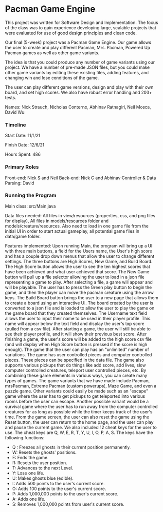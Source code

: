 # Pacman Game Engine

This project was written for Software Design and Implementation. The focus of the class was to gain experience developing large, scalable projects that were evaluated for use of good design principles and clean code.

Our final (5-week) project was a Pacman Game Engine. Our game allows the user to create and play different Pacman, Mrs. Pacman, Powered Up Pacman games as well as other game variants.

The idea is that you could produce any number of game variants using our project. We have a number of pre-made JSON files, but you could make other game variants by editing these existing files, adding features, and changing win and lose conditions of the game.

The user can play different game versions, design and play with their own board, and set high scores. We also have robust error handling and 200+ tests.

Names: Nick Strauch, Nicholas Conterno, Abhinav Ratnagiri, Neil Mosca, David Wu

### Timeline

Start Date: 11/1/21

Finish Date: 12/6/21

Hours Spent: 486

### Primary Roles

Front-end: Nick S and Neil
Back-end: Nick C and Abhinav
Controller & Data Parsing: David

### Running the Program

Main class: src/Main.java

Data files needed: All files in view/resources (properties, css, and png files for display), All files in models/resources folder and models/creature/resources.
Also need to load in one game file from the initial UI in order to start actual gameplay, all potential game files in data/game folder.

Features implemented: Upon running Main, the program will bring up a UI with three main buttons, a field for the Users name,
the User's high score and has a couple drop down menus that allow the user to change different settings.
The three buttons are High Scores, New Game, and Build Board. The High Score button allows the user to see the ten highest scores
that have been achieved and what user achieved that score. The New Game button will pull up a file selector allowing
the user to load in a json file representing a game to play. After selecting a file, a game will appear and will be
playable. The user has to press the Green play button to begin the game, and then the player can move the pacman creature using the arrow keys. The Build Board button brings the user to a new page that allows them to create a board using an
interactive UI. The board created by the user is converted to a json file and is loaded to allow the user to play the game
on the game board that they created themselves. The Username text field allows the user to input their name to be used in their
player profile. This name will appear below the text field and display the user's top score (pulled from a csv file). After starting
a game, the user will still be able to see their player profile, and it will show their previous best score. After finishing a game,
the user's score will be added to the high score csv file (and will display when High Score button is pressed if the score is high enough).
The game that the user can play has an "unlimited" number of variations. The game has user controlled pieces and computer controlled
pieces. These pieces can be specified in the data file. The game also supports various pickups that do things like add score,
add lives, slow computer controlled creatures, teleport user controlled pieces, etc. By combining these game elements in various ways,
you can create many types of games. The game variants that we have made include Pacman, mrsPacman, Extreme Pacman (custom powerups),
Maze Game, and even a puzzle game. Other variants could easily be made such as an "escape" game where the user has to get pickups to get teleported into
various rooms before the user can escape. Another possible variant would be a survival game where the user has to run away from
the computer controlled creatures for as long as possible while the timer keeps track of the user's time. From the game screen,
the user can also reset the game using the Reset button, the user can return to the home page, and the user can play and pause
the current game. We also included 12 cheat keys for the user to use. The cheat keys are Q, W, E, R, T, Y,
U, I, O, P, A, S. The keys have the following functions:

- Q : Freezes all ghosts in their current position permanently.
- W: Resets the ghosts' positions.
- E: Ends the game.
- R: Resets the user position.
- T: Advances to the next Level.
- Y: Lose one life.
- U: Makes ghosts blue (edible).
- I: Adds 500 points to the user's current score.
- O: Adds 100 points to the user's current score.
- P: Adds 1,000,000 points to the user's current score.
- A: Adds one life.
- S: Removes 1,000,000 points from user's current score.
